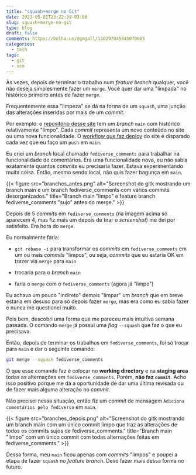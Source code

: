 ```yaml
---
title: "squash+merge no Git"
date: 2023-05-01T23:22:39-03:00
slug: squash+merge-no-git
type: blog
draft: false
comments: https://bolha.us/@gmgall/110297045845070605 
categories:
  - tech
tags:
  - git
  - scm
---
```

Às vezes, depois de terminar o trabalho num *feature branch* qualquer, você não deseja simplesmente fazer um `merge`. Você quer dar uma "limpada" no histórico primeiro antes de fazer `merge`.

Frequentemente essa "limpeza" se dá na forma de um `squash`, uma junção das alterações inseridas por mais de um *commit*.

Por exemplo: o [repositório desse site](https://github.com/gmgall/gmgall.net) tem um *branch* `main` com histórico relativamente "limpo". Cada *commit* representa um novo conteúdo no site ou uma nova funcionalidade. O [workflow que faz deploy](https://github.com/gmgall/gmgall.net/blob/main/.github/workflows/gh-pages-deployment.yml) do site é disparado cada vez que eu faço um `push` em `main`.

Eu criei um *branch* local chamado `fediverse_comments` para trabalhar na funcionalidade de comentários. Era uma funcionalidade nova, eu não sabia exatamente quantos *commits* eu precisaria fazer. Estava experimentando muita coisa. Então, mesmo sendo local, não quis fazer bagunça em `main`.

{{< figure src="branches_antes.png" alt="Screenshot do gitk mostrando um branch main e um branch fediverse_comments com vários commits desorganizados." title="Branch main \"limpo\" e feature branch fediverse_comments \"sujo\" antes do merge." >}}

Depois de 5 *commits* em `fediverse_comments` (na imagem acima só aparecem 4, mas fiz mais um depois de tirar o *screenshot*) me dei por satisfeito. Era hora do `merge`.

Eu normalmente faria:

* `git rebase -i` para transformar os *commits* em `fediverse_comments` em um ou mais *commits* "limpos", ou seja, *commits* que eu estaria OK em trazer via `merge` para `main`

* trocaria para o *branch* `main`
* faria o `merge` com o `fediverse_comments` (agora já "limpo") 

Eu achava um pouco "indireto" demais "limpar" um *branch* que em breve estaria em desuso para só depois fazer `merge`, mas era como eu sabia fazer e nunca me questionei muito.

Pois bem, descobri uma forma que me pareceu mais intuitiva semana passada. O comando `merge` já possui uma *flag* `--squash` que faz o que eu precisava.

Então, depois de terminar os trabalhos em `fediverse_comments`, foi só trocar para `main` e dar o seguinte comando:

```bash
git merge --squash fediverse_comments
```

O que esse comando faz é colocar no **working directory** e na **staging area** todas as alternações em `fediverse_comments`. Porém, **não faz `commit`**. Acho isso positivo porque me dá a oportunidade de dar uma última revisada ou de fazer mais alguma alteração no *commit*.

Não precisei nessa situação, então fiz um *commit* de mensagem `Adiciona comentários pelo fediverso` em `main`.

{{< figure src="branches_depois.png" alt="Screenshot do gitk mostrando um branch main com um único commit limpo que traz as alterações de todos os commits sujos de fediverse_comments." title="Branch main \"limpo\" com um único commit com todas alternações feitas em fediverse_comments." >}}

Dessa forma, meu `main` ficou apenas com *commits* "limpos" e poupei a etapa de fazer `squash` no *feature branch*. Devo fazer mais dessa forma no futuro.

